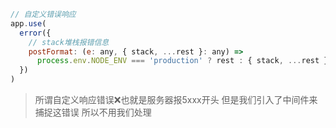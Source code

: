 ```javascript
// 自定义错误响应
app.use(
  error({
    // stack堆栈报错信息
    postFormat: (e: any, { stack, ...rest }: any) =>
      process.env.NODE_ENV === 'production' ? rest : { stack, ...rest }
  })
)
```


> 所谓自定义响应错误❌也就是服务器报5xxx开头 但是我们引入了中间件来捕捉这错误  所以不用我们处理
